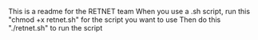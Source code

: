 This is a readme for the RETNET team
When you use a .sh script, run this "chmod +x retnet.sh" for the script you want to use
Then do this "./retnet.sh" to run the script